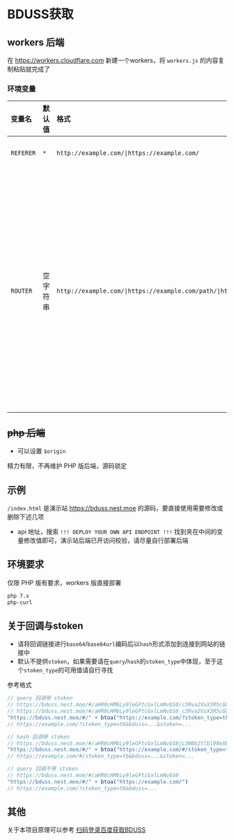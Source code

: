 # BDUSS获取

## workers 后端

在 <https://workers.cloudflare.com> 新建一个workers，将 `workers.js` 的内容复制粘贴就完成了

### 环境变量

| 变量名    | 默认值   | 格式                                                                   | 备注                                                                                       |
| :-------- | :------- | :--------------------------------------------------------------------- | :----------------------------------------------------------------------------------------- |
| `REFERER` | `*`      | `http://example.com/\|https://example.com/`                            | 不需要路径                                                                                 |
| `ROUTER`  | 空字符串 | `http://example.com/\|https://example.com/path/\|https://example.com/` | 即触发路由的部分（建议将 设置 -> 触发器 -> 路由 列表里面的都放进去，注意要去掉正则表达式） |

## ~~php 后端~~

- 可以设置 `$origin`

精力有限，不再维护 PHP 版后端，源码锁定

## 示例

`/index.html` 是演示站 <https://bduss.nest.moe> 的源码，要直接使用需要修改或删除下述几项

- api 地址，搜索 `!!! DEPLOY YOUR OWN API ENDPOINT !!!` 找到夹在中间的变量修改值即可，演示站后端已开访问校验，请尽量自行部署后端

## 环境要求

仅限 PHP 版有要求，workers 版直接部署

```txt
php 7.x
php-curl
```

## 关于回调与stoken

- 请将回调链接进行`base64`/`base64url`编码后以`hash`形式添加到连接到网站的链接中
- 默认不提供`stoken`，如果需要请在`query`/`hash`的`stoken_type`中体现，至于这个`stoken_type`的可用值请自行寻找

参考格式

```javascript
// query 回调带 stoken
// https://bduss.nest.moe/#/aHR0cHM6Ly9leGFtcGxlLmNvbS8/c3Rva2VuX3R5cGU9dGI=
// https://bduss.nest.moe/#/aHR0cHM6Ly9leGFtcGxlLmNvbS8_c3Rva2VuX3R5cGU9dGI
"https://bduss.nest.moe/#/" + btoa("https://example.com/?stoken_type=tb")/
// https://example.com/?stoken_type=tb&bduss=...&stoken=...

// hash 回调带 stoken
// https://bduss.nest.moe/#/aHR0cHM6Ly9leGFtcGxlLmNvbS8jL3N0b2tlbl90eXBlPXRi
"https://bduss.nest.moe/#/" + btoa("https://example.com/#/stoken_type=tb")
// https://example.com/#/stoken_type=tb&bduss=...&stoken=...

// query 回调不带 stoken
// https://bduss.nest.moe/#/aHR0cHM6Ly9leGFtcGxlLmNvbS8
"https://bduss.nest.moe/#/" + btoa("https://example.com/")
// https://example.com/?stoken_type=tb&bduss=...
```


## 其他

关于本项目原理可以参考 [扫码登录百度获取BDUSS](https://blog.nest.moe/2018/07/17/scan-qrcode-to-fetch-bduss/)
